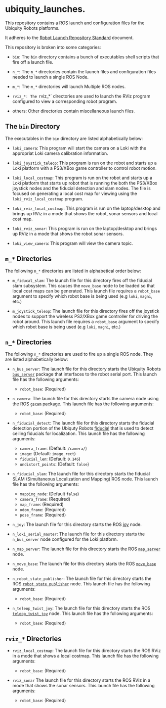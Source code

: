 # ubiquity_launches.

This repository contains a ROS launch and configuration files
for the Ubiquity Robots platforms.

It adheres to the
[Robot Launch Repository Standard](https://github.com/UbiquityRobotics/ubiquity_main/blob/master/robot_launch_repositories.md) document.

This repository is broken into some categories:

* `bin`: The `bin` directory contains a bunch of executables shell
  scripts that fire off a launch file.

* `n_*`: The `n_*` directories contain the launch files and
  configuration files needed to launch a single ROS Node.

* `m_*`: The `m_*` directories will launch Multiple ROS nodes.

* `rviz_*: The `rviz_*` directories are used to launch the RViz
  program configured to view a corresponding robot program.

* others: Other directories contain miscellaneous launch files.

## The `bin` Directory

The executables in the `bin` directory are listed alphabetically
below:

* `loki_camera`:
  This program will start the camera on a Loki with the appropriat
  Loki camera calibration information.

* `loki_joystick_teleop`:
  This program is run on the robot and starts up a Loki platform
  with a PS3/XBox game controller to control robot motion.

* `loki_local_costmap`:
  This program is run on the robot and starts up a Loki platform
  that starts up robot that is running the both the PS3/XBox
  joystick nodes and the fiducial detection and slam nodes.
  The file is focused on generating a local cost map for viewing
  using the `loki_rviz_local_costmap` program.

* `loki_rviz_local_costmap`:
  This program is run on the laptop/desktop and brings up RViz
  in a mode that shows the robot, sonar sensors and local cost
  map.

* `loki_rviz_sonar`:
  This program is run on the laptop/desktop and brings up RViz
  in a mode that shows the robot sonar sensors.

* `loki_view_camera`:
  This program will view the camera topic.

## `m_*` Directories

The following `m_*` directories are listed in alphabetical
order below:

* `m_fiducal_slam`:
  The launch file for this directory fires off the fiducial
  slam subsystem.  This causes the `move_base` node to be
  loaded so that local cost maps can be generated.
  This launch file requires a `robot_base` argument to specify
  which robot base is being used (e.g `loki`, `magni`, etc.)

* `m_joystick_teleop`:
  The launch file for this directory fires off the joystick
  nodes to support the wireless PS2/XBox game controller for
  driving the robot around.
  This launch file requires a `robot_base` argument to specify
  which robot base is being used (e.g `loki`, `magni`, etc.)

## `n_*` Directories

The following `n_*` directories are used to fire up a single
ROS node.  They are listed alphabetically below:

* `n_bus_server`:
  The launch file for this directory starts the Ubiquity Robots
  [`bus_server`](https://github.com/UbiquityRobotics/bus_server)
  package that interfaces to the robot serial port.
  This launch file has the following arguments:
  * `robot_base`: (Required)

* `n_camera`:
  The launch file for this directory starts the camera node
  using the ROS [`gscam`](http://wiki.ros.org/gscam) package.
  This launch file has the following arguments:
  * `robot_base`: (Required)

* `n_fiducial_detect`:
  The launch file for this directory starts the fiducial detection
  portion of the Ubiquty Robots
  [fiducial](https://github.com/UbiquityRobotics/fiducials)
  that is used to detect ceiling fiducials for localization.
  This launch file has the following arguments:
  * `camera_frame`: (Default: `/camera/`)
  * `image`: (Default: `image_rect`)
  * `fiducial_len`: (Default: `0.146`)
  * `undistort_points`: (Default: `false`)

* `n_fiducial_slam`:
  The launch file for this directory starts the fiducial SLAM
  (Simultaneous Localization and Mapping) ROS node.
  This launch file has the following arguments:
  * `mapping_node`: (Default `false`)
  * `camera_frame`: (Required)
  * `map_frame`: (Required)
  * `odom_frame`: (Required)
  * `pose_frame`: (Required)

* `n_joy`:
  The launch file for this directory starts the ROS
  [joy](http://wiki.ros.org/joy) node.

* `n_loki_serial_master`:
  The launch file for this directory starts the `n_bus_server`
  node configured for the Loki platform.

* `n_map_server`:
  The launch file for this directory starts the ROS
  [`map_server`](http://wiki.ros.org/map_server) node.

* `n_move_base`:
  The launch file for this directory starts the ROS
  [`move_base`](http://wiki.ros.org/move_base) node.

* `n_robot_state_publisher`:
  The launch file for this directory starts the ROS
  [`robot_state_publisher`](http://wiki.ros.org/robot_state_publisher) node.
  This launch file has the following arguments:
  * `robot_base`: (Required)

* `n_teleop_twist_joy`:
  The launch file for this directory starts the ROS
  [`teleop_twist_joy`](http://wiki.ros.org/teleop_twist_joy) node.
  This launch file has the following arguments:
  * `robot_base`: (Required)

## `rviz_*` Directories

* `rviz_local_costmap`:
  The launch file for this directory starts the ROS RViz
  in a mode that shows a local costmap.
  This launch file has the following arguments:
  * `robot_base`: (Required)

* `rviz_sonar`
  The launch file for this directory starts the ROS RViz
  in a mode that shows the sonar sensors.
  This launch file has the following arguments:
  * `robot_base`: (Required)

